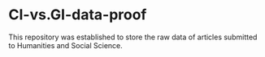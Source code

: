 # CI-vs.GI-data-proof
This repository was established to store the raw data of articles submitted to Humanities and Social Science.
